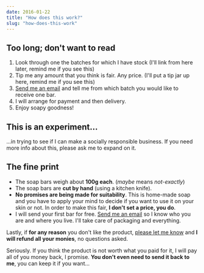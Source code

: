 ```yaml
---
date: 2016-01-22
title: "How does this work?"
slug: "how-does-this-work"
---
```


## Too long; don't want to read

 1. Look through one the batches for which I have stock (I'll link from here later, remind me if you see this)
 1. Tip me any amount that you think is fair. Any price. (I'll put a tip jar up here, remind me if you see this)
 1. [Send me an email](mailto:pieter@pb.co.za) and tell me from which batch you would like to receive one bar.
 1. I will arrange for payment and then delivery.
 1. Enjoy soapy goodness!

## This is an experiment...

...in trying to see if I can make a socially responsible business. If you need more info about this, please ask me to expand on it.
 
## The fine print

 - The soap bars weigh about __100g each__. (_maybe_ means _not-exactly_) 
 - The soap bars are __cut by hand__ (using a kitchen knife).
 - __No promises are being made for suitability__. This is home-made soap and you have to apply your mind to decide if you want to use it on your skin or not. In order to make this fair, __I don't set a price, you do__.
 - I will send your first bar for free. [Send me an email](mailto:pieter@pb.co.za) so I know who you are and where you live. I'll take care of packaging and everything.

Lastly, if __for any reason__ you don't like the product, [please let me know](mailto:pieter@pb.co.za) and __I will refund all your monies__, no questions asked. 

Seriously. If you think the product is not worth what you paid for it, I will pay all of you money back, I promise. __You don't even need to send it back to me__, you can keep it if you want...

